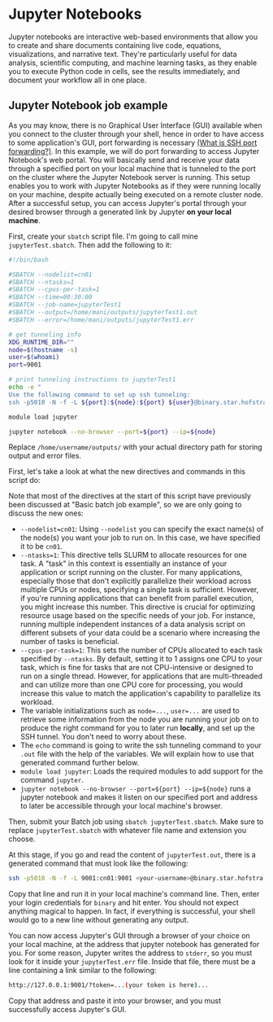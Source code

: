 # Jupyter Notebooks

Jupyter notebooks are interactive web-based environments that allow you to create and share documents containing live code, equations, visualizations, and narrative text. They're particularly useful for data analysis, scientific computing, and machine learning tasks, as they enable you to execute Python code in cells, see the results immediately, and document your workflow all in one place.

## Jupyter Notebook job example

As you may know, there is no Graphical User Interface (GUI) available when you connect to the cluster through your shell, hence in order to have access to some application's GUI, port forwarding is necessary [(What is SSH port forwarding?)](https://www.youtube.com/watch?v=x1yQF1789cE&ab_channel=TonyTeachesTech). In this example, we will do port forwarding to access Jupyter Notebook's web portal. You will basically send and receive your data through a specified port on your local machine that is tunneled to the port on the cluster where the Jupyter Notebook server is running. This setup enables you to work with Jupyter Notebooks as if they were running locally on your machine, despite actually being executed on a remote cluster node. After a successful setup, you can access Jupyter's portal through your desired browser through a generated link by Jupyter **on your local machine**.

First, create your `sbatch` script file. I'm going to call mine `jupyterTest.sbatch`. Then add the following to it:

```bash
#!/bin/bash

#SBATCH --nodelist=cn01
#SBATCH --ntasks=1
#SBATCH --cpus-per-task=1
#SBATCH --time=00:30:00
#SBATCH --job-name=jupyterTest1
#SBATCH --output=/home/mani/outputs/jupyterTest1.out
#SBATCH --error=/home/mani/outputs/jupyterTest1.err

# get tunneling info
XDG_RUNTIME_DIR=""
node=$(hostname -s)
user=$(whoami)
port=9001

# print tunneling instructions to jupyterTest1
echo -e "
Use the following command to set up ssh tunneling:
ssh -p5010 -N -f -L ${port}:${node}:${port} ${user}@binary.star.hofstra.edu"

module load jupyter

jupyter notebook --no-browser --port=${port} --ip=${node}
```

Replace `/home/username/outputs/` with your actual directory path for storing output and error files.

First, let's take a look at what the new directives and commands in this script do:

Note that most of the directives at the start of this script have previously been discussed at "Basic batch job example", so we are only going to discuss the new ones:

- `--nodelist=cn01`: Using `--nodelist` you can specify the exact name(s) of the node(s) you want your job to run on. In this case, we have specified it to be `cn01`.
- `--ntasks=1`: This directive tells SLURM to allocate resources for one task. A "task" in this context is essentially an instance of your application or script running on the cluster. For many applications, especially those that don't explicitly parallelize their workload across multiple CPUs or nodes, specifying a single task is sufficient. However, if you're running applications that can benefit from parallel execution, you might increase this number. This directive is crucial for optimizing resource usage based on the specific needs of your job. For instance, running multiple independent instances of a data analysis script on different subsets of your data could be a scenario where increasing the number of tasks is beneficial.
- `--cpus-per-task=1`: This sets the number of CPUs allocated to each task specified by `--ntasks`. By default, setting it to 1 assigns one CPU to your task, which is fine for tasks that are not CPU-intensive or designed to run on a single thread. However, for applications that are multi-threaded and can utilize more than one CPU core for processing, you would increase this value to match the application's capability to parallelize its workload.
- The variable initializations such as `node=...`, `user=...` are used to retrieve some information from the node you are running your job on to produce the right command for you to later run **locally**, and set up the SSH tunnel. You don't need to worry about these.
- The `echo` command is going to write the ssh tunneling command to your `.out` file with the help of the variables. We will explain how to use that generated command further below.
- `module load jupyter`: Loads the required modules to add support for the command `jupyter`.
- `jupyter notebook --no-browser --port=${port} --ip=${node}` runs a jupyter notebook and makes it listen on our specified port and address to later be accessible through your local machine's browser.

Then, submit your Batch job using `sbatch jupyterTest.sbatch`. Make sure to replace `jupyterTest.sbatch` with whatever file name and extension you choose.

At this stage, if you go and read the content of `jupyterTest.out`, there is a generated command that must look like the following:

```bash
ssh -p5010 -N -f -L 9001:cn01:9001 <your-username>@binary.star.hofstra.edu
```

Copy that line and run it in your local machine's command line. Then, enter your login credentials for `binary` and hit enter. You should not expect anything magical to happen. In fact, if everything is successful, your shell would go to a new line without generating any output.

You can now access Jupyter's GUI through a browser of your choice on your local machine, at the address that jupyter notebook has generated for you. For some reason, Jupyter writes the address to `stderr`, so you must look for it inside your `jupyterTest.err` file. Inside that file, there must be a line containing a link similar to the following:

```bash
http://127.0.0.1:9001/?token=...(your token is here)...
```

Copy that address and paste it into your browser, and you must successfully access Jupyter's GUI.
